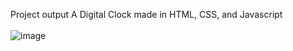 Project output
A Digital Clock made in HTML, CSS, and Javascript
<br><br>
![image](https://github.com/user-attachments/assets/f8ba4f98-1839-41f7-b849-b3482333f8ad)

